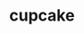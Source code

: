 ---
layout: food&drink
title: cupcake
emoji: cupcake
permalink: 🧁.html
image: assets/img/3moji/cupcake.png
---